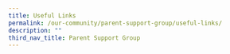 ```yaml
---
title: Useful Links
permalink: /our-community/parent-support-group/useful-links/
description: ""
third_nav_title: Parent Support Group
---
```

